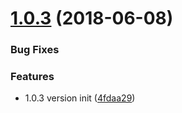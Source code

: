 <a name="1.0.3"></a>

# [1.0.3](https://github.com/donhac/stonehenge-archetype-hsf/releases/tag/v1.0.3) (2018-06-08)

### Bug Fixes

### Features

* 1.0.3 version init ([4fdaa29](https://github.com/donhac/stonehenge-archetype-hsf/commit/4fdaa29))

